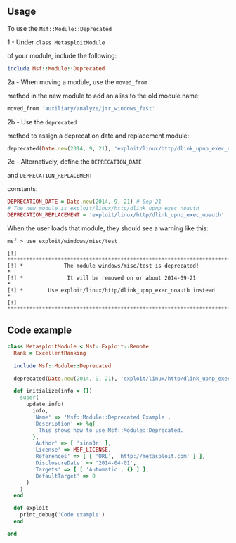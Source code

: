 ## Usage
To use the
```Msf::Module::Deprecated```

1 - Under
```class MetasploitModule```

of your module, include the following:
```ruby
include Msf::Module::Deprecated
```

2a - When moving a module, use the
```moved_from```

method in the new module to add an alias to the old module name:
```ruby
moved_from 'auxiliary/analyze/jtr_windows_fast'
```

2b - Use the
```deprecated```

method to assign a deprecation date and replacement module:
```ruby
deprecated(Date.new(2014, 9, 21), 'exploit/linux/http/dlink_upnp_exec_noauth')
```

2c - Alternatively, define the
```DEPRECATION_DATE```

and
```DEPRECATION_REPLACEMENT```

constants:
```ruby
DEPRECATION_DATE = Date.new(2014, 9, 21) # Sep 21
# The new module is exploit/linux/http/dlink_upnp_exec_noauth
DEPRECATION_REPLACEMENT = 'exploit/linux/http/dlink_upnp_exec_noauth'
```

When the user loads that module, they should see a warning like this:
```msf
msf > use exploit/windows/misc/test 

[!] ************************************************************************
[!] *             The module windows/misc/test is deprecated!              *
[!] *              It will be removed on or about 2014-09-21               *
[!] *        Use exploit/linux/http/dlink_upnp_exec_noauth instead        *
[!] ************************************************************************
```

## Code example

```ruby
class MetasploitModule < Msf::Exploit::Remote
  Rank = ExcellentRanking

  include Msf::Module::Deprecated

  deprecated(Date.new(2014, 9, 21), 'exploit/linux/http/dlink_upnp_exec_noauth')

  def initialize(info = {})
    super(
      update_info(
        info,
        'Name' => 'Msf::Module::Deprecated Example',
        'Description' => %q{
          This shows how to use Msf::Module::Deprecated.
        },
        'Author' => [ 'sinn3r' ],
        'License' => MSF_LICENSE,
        'References' => [ [ 'URL', 'http://metasploit.com' ] ],
        'DisclosureDate' => '2014-04-01',
        'Targets' => [ [ 'Automatic', {} ] ],
        'DefaultTarget' => 0
      )
    )
  end

  def exploit
    print_debug('Code example')
  end

end
```

